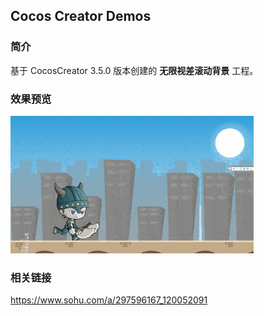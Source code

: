 ## Cocos Creator Demos

### 简介
基于 CocosCreator 3.5.0 版本创建的 **无限视差滚动背景** 工程。

### 效果预览
![image](../../../gif/202201/2022012013.gif)

### 相关链接
https://www.sohu.com/a/297596167_120052091
